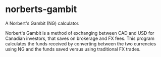 # norberts-gambit
A Norbert's Gambit (NG) calculator.

Norbert's Gambit is a method of exchanging between CAD and USD for Canadian investors, that saves on brokerage and FX fees. This program calculates the funds received by converting between the two currencies using NG and the funds saved versus using traditional FX trades.
